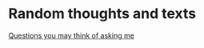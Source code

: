 # Random thoughts and texts

[Questions you may think of asking me](articles/2021_05_21-Virtual_interview.md)

